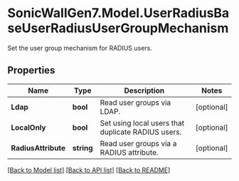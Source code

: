 # SonicWallGen7.Model.UserRadiusBaseUserRadiusUserGroupMechanism
Set the user group mechanism for RADIUS users.

## Properties

Name | Type | Description | Notes
------------ | ------------- | ------------- | -------------
**Ldap** | **bool** | Read user groups via LDAP. | [optional] 
**LocalOnly** | **bool** | Set using local users that duplicate RADIUS users. | [optional] 
**RadiusAttribute** | **string** | Read user groups via a RADIUS attribute. | [optional] 

[[Back to Model list]](../README.md#documentation-for-models) [[Back to API list]](../README.md#documentation-for-api-endpoints) [[Back to README]](../README.md)

